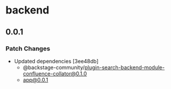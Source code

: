 # backend

## 0.0.1

### Patch Changes

- Updated dependencies [3ee48db]
  - @backstage-community/plugin-search-backend-module-confluence-collator@0.1.0
  - app@0.0.1

